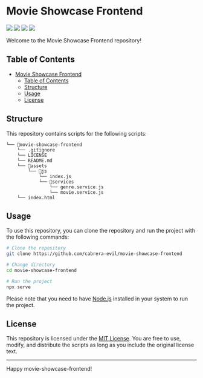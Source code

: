 # Movie Showcase Frontend

![](https://img.shields.io/github/last-commit/cabrera-evil/movie-showcase-frontend)
![](https://img.shields.io/github/license/cabrera-evil/movie-showcase-frontend)
![](https://img.shields.io/github/languages/top/cabrera-evil/movie-showcase-frontend)
![](https://img.shields.io/github/contributors/cabrera-evil/movie-showcase-frontend)

Welcome to the Movie Showcase Frontend repository!

## Table of Contents

- [Movie Showcase Frontend](#movie-showcase-frontend)
  - [Table of Contents](#table-of-contents)
  - [Structure](#structure)
  - [Usage](#usage)
  - [License](#license)

## Structure

This repository contains scripts for the following scripts:

```
└── 📁movie-showcase-frontend
    └── .gitignore
    └── LICENSE
    └── README.md
    └── 📁assets
        └── 📁js
            └── index.js
            └── 📁services
                └── genre.service.js
                └── movie.service.js
    └── index.html
```

## Usage

To use this repository, you can clone the repository and run the project with the following commands:

```bash
# Clone the repository
git clone https://github.com/cabrera-evil/movie-showcase-frontend

# Change directory
cd movie-showcase-frontend

# Run the project
npx serve
```

Please note that you need to have [Node.js](https://nodejs.org/) installed in your system to run the project.

## License

This repository is licensed under the [MIT License](LICENSE). You are free to use, modify, and distribute the scripts as long as you include the original license text.

---

Happy movie-showcase-frontend!
